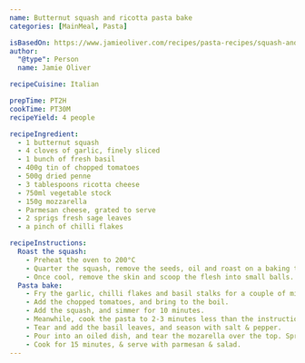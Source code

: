 ```yaml
---
name: Butternut squash and ricotta pasta bake
categories: [MainMeal, Pasta]

isBasedOn: https://www.jamieoliver.com/recipes/pasta-recipes/squash-and-ricotta-pasta-bake/
author:
  "@type": Person
  name: Jamie Oliver

recipeCuisine: Italian

prepTime: PT2H
cookTime: PT30M
recipeYield: 4 people

recipeIngredient:
  - 1 butternut squash
  - 4 cloves of garlic, finely sliced
  - 1 bunch of fresh basil
  - 400g tin of chopped tomatoes
  - 500g dried penne
  - 3 tablespoons ricotta cheese
  - 750ml vegetable stock
  - 150g mozzarella
  - Parmesan cheese, grated to serve
  - 2 sprigs fresh sage leaves
  - a pinch of chilli flakes

recipeInstructions:
  Roast the squash:
    - Preheat the oven to 200°C
    - Quarter the squash, remove the seeds, oil and roast on a baking tray for 30-45 minutes (until tender).
    - Once cool, remove the skin and scoop the flesh into small balls.
  Pasta bake:
    - Fry the garlic, chilli flakes and basil stalks for a couple of minutes.
    - Add the chopped tomatoes, and bring to the boil.
    - Add the squash, and simmer for 10 minutes.
    - Meanwhile, cook the pasta to 2-3 minutes less than the instructions, drain and add to the sauce.
    - Tear and add the basil leaves, and season with salt & pepper.
    - Pour into an oiled dish, and tear the mozarella over the top. Sprinkle torn sage leaves over this.
    - Cook for 15 minutes, & serve with parmesan & salad.
---
```


